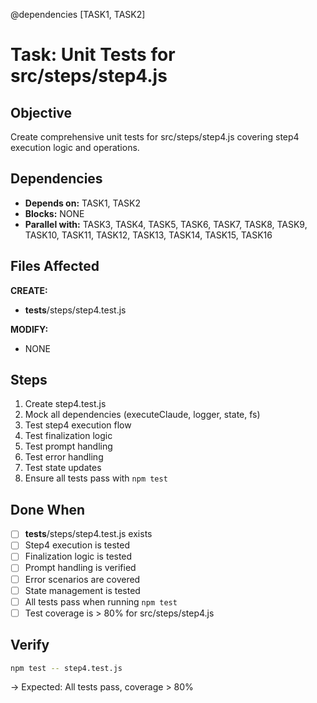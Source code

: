 @dependencies [TASK1, TASK2]
# Task: Unit Tests for src/steps/step4.js

## Objective
Create comprehensive unit tests for src/steps/step4.js covering step4 execution logic and operations.

## Dependencies
- **Depends on:** TASK1, TASK2
- **Blocks:** NONE
- **Parallel with:** TASK3, TASK4, TASK5, TASK6, TASK7, TASK8, TASK9, TASK10, TASK11, TASK12, TASK13, TASK14, TASK15, TASK16

## Files Affected
**CREATE:**
- __tests__/steps/step4.test.js

**MODIFY:**
- NONE

## Steps
1. Create step4.test.js
2. Mock all dependencies (executeClaude, logger, state, fs)
3. Test step4 execution flow
4. Test finalization logic
5. Test prompt handling
6. Test error handling
7. Test state updates
8. Ensure all tests pass with `npm test`

## Done When
- [ ] __tests__/steps/step4.test.js exists
- [ ] Step4 execution is tested
- [ ] Finalization logic is tested
- [ ] Prompt handling is verified
- [ ] Error scenarios are covered
- [ ] State management is tested
- [ ] All tests pass when running `npm test`
- [ ] Test coverage is > 80% for src/steps/step4.js

## Verify
```bash
npm test -- step4.test.js
```
→ Expected: All tests pass, coverage > 80%
